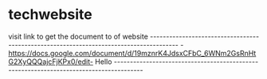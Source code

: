 # techwebsite
visit link to get the document to of website               ---------------------------------------------------------------------------------------
                                                           - https://docs.google.com/document/d/19mznrK4JdsxCFbC_6WNm2GsRnHtG2XyQQQajcFjKPx0/edit-
                                                           Hello 
                                                           ---------------------------------------------------------------------------------------
